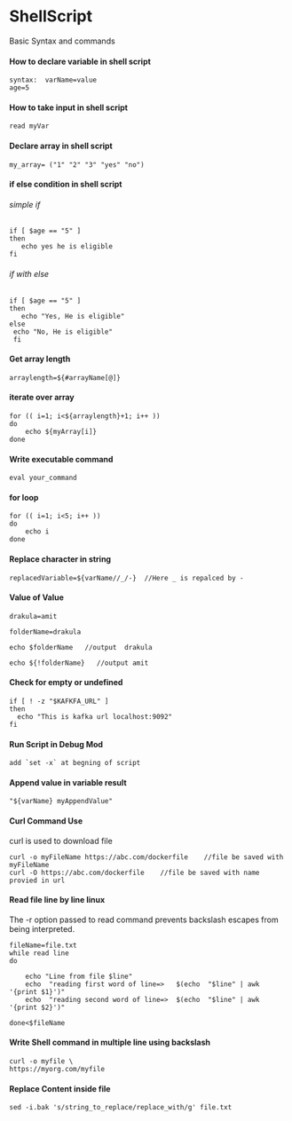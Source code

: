 # ShellScript
Basic Syntax and commands

#### How to declare variable in shell script
```
syntax:  varName=value
age=5
```
#### How to take input in shell script
```
read myVar
```

#### Declare array in shell script
```my_array= ("1" "2" "3" "yes" "no")```

#### if else condition in shell script

###### simple if
```
if [ $age == "5" ]
then
   echo yes he is eligible
fi
```
###### if with else
```
if [ $age == "5" ]
then
   echo "Yes, He is eligible"
else 
 echo "No, He is eligible"
 fi
```

#### Get array length
```arraylength=${#arrayName[@]}```


#### iterate over array
```
for (( i=1; i<${arraylength}+1; i++ ))
do
	echo ${myArray[i]}
done
```

#### Write executable command
```eval your_command```

#### for loop
```
for (( i=1; i<5; i++ ))
do
	echo i
done
```

#### Replace character in string
```replacedVariable=${varName//_/-}  //Here _ is repalced by -```


#### Value of Value
```
drakula=amit

folderName=drakula

echo $folderName   //output  drakula

echo ${!folderName}   //output amit
```
#### Check for empty or undefined
```
if [ ! -z "$KAFKFA_URL" ]
then
  echo "This is kafka url localhost:9092"
fi  
```

#### Run Script in Debug Mod
```add `set -x` at begning of script```

#### Append value in variable result
```"${varName} myAppendValue"```


#### Curl Command Use
curl is used to download file
```
curl -o myFileName https://abc.com/dockerfile    //file be saved with myFileName
curl -O https://abc.com/dockerfile    //file be saved with name provied in url

```

#### Read file line by line linux
The -r option passed to read command prevents backslash escapes from being interpreted.
```
fileName=file.txt
while read line
do
    
	echo "Line from file $line"
	echo  "reading first word of line=>   $(echo  "$line" | awk '{print $1}')"
	echo  "reading second word of line=>  $(echo  "$line" | awk '{print $2}')"
    
done<$fileName 

```

#### Write Shell command in multiple line using backslash

```
curl -o myfile \
https://myorg.com/myfile
```

#### Replace Content inside file
```
sed -i.bak 's/string_to_replace/replace_with/g' file.txt

```

